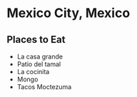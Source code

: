 # Mexico City, Mexico

## Places to Eat

- La casa grande
- Patio del tamal
- La cocinita   
- Mongo
- Tacos Moctezuma

